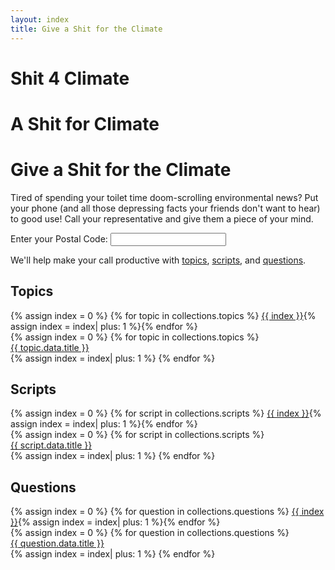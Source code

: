 ```yaml
---
layout: index
title: Give a Shit for the Climate
---
```


<h1 class="s4c-only-small-phones">Shit 4 Climate</h1>
<h1 class="s4c-only-medium-phones">A Shit for Climate</h1>
<h1 class="s4c-only-large-phones">Give a Shit for the Climate</h1>

Tired of spending your toilet time doom-scrolling environmental news?
Put your phone (and all those depressing facts your friends don't want
to hear) to good use!  Call your representative and give them a
piece of your mind.

<form class="w3-container w3-margin">
Enter your <label>Postal Code:</label>
<input type="text" name="postal-code" id="postal-code" autocomplete="postal-code" onInput="zip_key_press()"></input>
</form>

<div class="w3-container w3-margin" id="call-by-zip"></div>

We'll help make your call productive with
[topics](#topics),
[scripts](#scripts), and
[questions](#questions).

<div id="call-link"></div>

Topics
------

<div class="slider">
{% assign index = 0 %}
{% for topic in collections.topics %}
<a href="#slide-{{ index }}">{{ index }}</a>{% assign index = index| plus: 1 %}{% endfor %}
<div class="slides">
{% assign index = 0 %}
{% for topic in collections.topics %}
<div id="slide-{{ index }}">
<a href="{{ topic.url| url }}">{{ topic.data.title }}</a>
</div>
{% assign index = index| plus: 1 %}
{% endfor %}
</div>
</div>

Scripts
-------

<div class="slider">
{% assign index = 0 %}
{% for script in collections.scripts %}
<a href="#slide-{{ index }}">{{ index }}</a>{% assign index = index| plus: 1 %}{% endfor %}
<div class="slides">
{% assign index = 0 %}
{% for script in collections.scripts %}
<div id="slide-{{ index }}">
<a href="{{ script.url| url }}">{{ script.data.title }}</a>
</div>
{% assign index = index| plus: 1 %}
{% endfor %}
</div>
</div>

Questions
---------

<div class="slider">
{% assign index = 0 %}
{% for question in collections.questions %}
<a href="#slide-{{ index }}">{{ index }}</a>{% assign index = index| plus: 1 %}{% endfor %}
<div class="slides">
{% assign index = 0 %}
{% for question in collections.questions %}
<div id="slide-{{ index }}">
<a href="{{ question.url| url }}">{{ question.data.title }}</a>
</div>
{% assign index = index| plus: 1 %}
{% endfor %}
</div>
</div>
